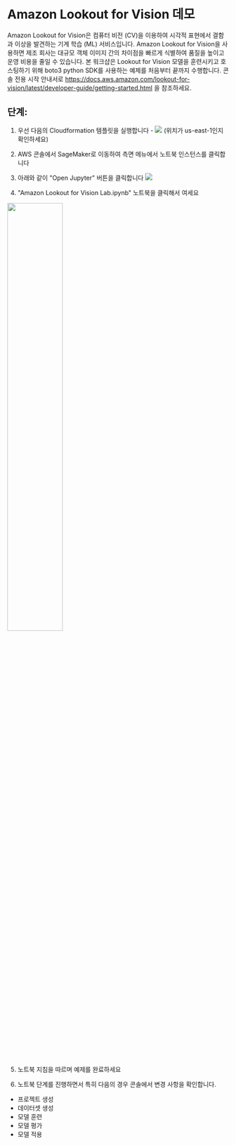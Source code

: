 # Amazon Lookout for Vision 데모

Amazon Lookout for Vision은 컴퓨터 비전 (CV)을 이용하여 시각적 표현에서 결함과 이상을 발견하는 기계 학습 (ML) 서비스입니다. Amazon Lookout for Vision을 사용하면 제조 회사는 대규모 객체 이미지 간의 차이점을 빠르게 식별하여 품질을 높이고 운영 비용을 줄일 수 있습니다. 본 워크샵은 Lookout for Vision 모델을 훈련시키고 호스팅하기 위해 boto3 python SDK를 사용하는 예제를 처음부터 끝까지 수행합니다. 콘솔 전용 시작 안내서로 https://docs.aws.amazon.com/lookout-for-vision/latest/developer-guide/getting-started.html 을 참조하세요.

## 단계:

1. 우선 다음의 Cloudformation 템플릿을 실행합니다 - [<img src="https://s3.amazonaws.com/cloudformation-examples/cloudformation-launch-stack.png">](https://console.aws.amazon.com/cloudformation/home?region=us-east-1#/stacks/new?stackName=l4vworkshopstack&templateURL=https://shreyasvathul.s3.us-east-2.amazonaws.com/SampleLFVTemplate2.yaml)
(위치가 us-east-1인지 확인하세요)

2. AWS 콘솔에서 SageMaker로 이동하여 측면 메뉴에서 노트북 인스턴스를 클릭합니다

3. 아래와 같이 "Open Jupyter" 버튼을 클릭합니다
![](openjupyter.png)

4. "Amazon Lookout for Vision Lab.ipynb" 노트북을 클릭해서 여세요
<img src="insidejupyter.png" width="50%">
  
5. 노트북 지침을 따르며 예제를 완료하세요

6. 노트북 단계를 진행하면서 특히 다음의 경우 콘솔에서 변경 사항을 확인합니다. 

- 프로젝트 생성 
- 데이터셋 생성 
- 모델 훈련 
- 모델 평가
- 모델 적용

